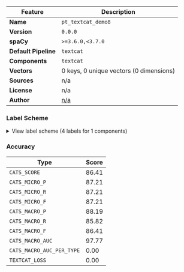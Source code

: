 | Feature | Description |
| --- | --- |
| **Name** | `pt_textcat_demo8` |
| **Version** | `0.0.0` |
| **spaCy** | `>=3.6.0,<3.7.0` |
| **Default Pipeline** | `textcat` |
| **Components** | `textcat` |
| **Vectors** | 0 keys, 0 unique vectors (0 dimensions) |
| **Sources** | n/a |
| **License** | n/a |
| **Author** | [n/a]() |

### Label Scheme

<details>

<summary>View label scheme (4 labels for 1 components)</summary>

| Component | Labels |
| --- | --- |
| **`textcat`** | `pesquisa_web`, `verifica_resposta`, `busca_questoes`, `chat_padrao` |

</details>

### Accuracy

| Type | Score |
| --- | --- |
| `CATS_SCORE` | 86.41 |
| `CATS_MICRO_P` | 87.21 |
| `CATS_MICRO_R` | 87.21 |
| `CATS_MICRO_F` | 87.21 |
| `CATS_MACRO_P` | 88.19 |
| `CATS_MACRO_R` | 85.82 |
| `CATS_MACRO_F` | 86.41 |
| `CATS_MACRO_AUC` | 97.77 |
| `CATS_MACRO_AUC_PER_TYPE` | 0.00 |
| `TEXTCAT_LOSS` | 0.00 |